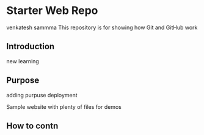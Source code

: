 # Starter Web Repo
venkatesh sammma
This repository is for showing how Git and GitHub work

## Introduction
new learning 
## Purpose
adding purpuse deployment

Sample website with plenty of files for demos

## How to contn